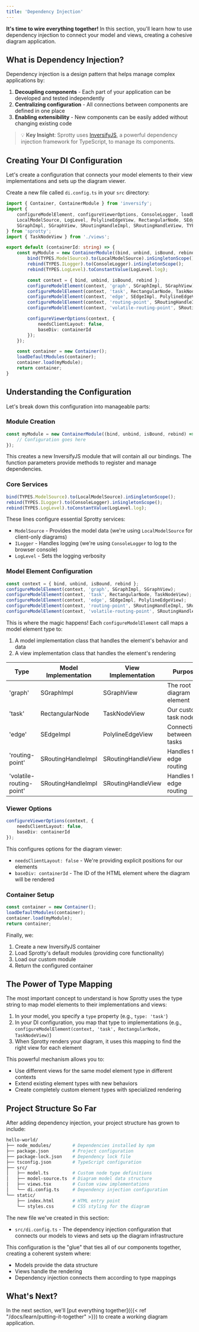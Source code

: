 ```yaml
---
title: 'Dependency Injection'
---
```


**It's time to wire everything together!** In this section, you'll learn how to use dependency injection to connect your model and views, creating a cohesive diagram application.

## What is Dependency Injection?

Dependency injection is a design pattern that helps manage complex applications by:

1. **Decoupling components** - Each part of your application can be developed and tested independently
2. **Centralizing configuration** - All connections between components are defined in one place
3. **Enabling extensibility** - New components can be easily added without changing existing code

> 💡 **Key Insight**: Sprotty uses [InversifyJS](https://inversify.io/), a powerful dependency injection framework for TypeScript, to manage its components.

## Creating Your DI Configuration

Let's create a configuration that connects your model elements to their view implementations and sets up the diagram viewer.

Create a new file called `di.config.ts` in your `src` directory:

```typescript
import { Container, ContainerModule } from 'inversify';
import {
    configureModelElement, configureViewerOptions, ConsoleLogger, loadDefaultModules,
    LocalModelSource, LogLevel, PolylineEdgeView, RectangularNode, SEdgeImpl,
    SGraphImpl, SGraphView, SRoutingHandleImpl, SRoutingHandleView, TYPES
} from 'sprotty';
import { TaskNodeView } from './views';

export default (containerId: string) => {
    const myModule = new ContainerModule((bind, unbind, isBound, rebind) => {
        bind(TYPES.ModelSource).to(LocalModelSource).inSingletonScope();
        rebind(TYPES.ILogger).to(ConsoleLogger).inSingletonScope();
        rebind(TYPES.LogLevel).toConstantValue(LogLevel.log);

        const context = { bind, unbind, isBound, rebind };
        configureModelElement(context, 'graph', SGraphImpl, SGraphView);
        configureModelElement(context, 'task', RectangularNode, TaskNodeView);
        configureModelElement(context, 'edge', SEdgeImpl, PolylineEdgeView);
        configureModelElement(context, 'routing-point', SRoutingHandleImpl, SRoutingHandleView);
        configureModelElement(context, 'volatile-routing-point', SRoutingHandleImpl, SRoutingHandleView);

        configureViewerOptions(context, {
            needsClientLayout: false,
            baseDiv: containerId
        });
    });

    const container = new Container();
    loadDefaultModules(container);
    container.load(myModule);
    return container;
}
```

## Understanding the Configuration

Let's break down this configuration into manageable parts:

### Module Creation

```typescript
const myModule = new ContainerModule((bind, unbind, isBound, rebind) => {
    // Configuration goes here
});
```

This creates a new InversifyJS module that will contain all our bindings. The function parameters provide methods to register and manage dependencies.

### Core Services

```typescript
bind(TYPES.ModelSource).to(LocalModelSource).inSingletonScope();
rebind(TYPES.ILogger).to(ConsoleLogger).inSingletonScope();
rebind(TYPES.LogLevel).toConstantValue(LogLevel.log);
```

These lines configure essential Sprotty services:

- `ModelSource` - Provides the model data (we're using `LocalModelSource` for client-only diagrams)
- `ILogger` - Handles logging (we're using `ConsoleLogger` to log to the browser console)
- `LogLevel` - Sets the logging verbosity

### Model Element Configuration

```typescript
const context = { bind, unbind, isBound, rebind };
configureModelElement(context, 'graph', SGraphImpl, SGraphView);
configureModelElement(context, 'task', RectangularNode, TaskNodeView);
configureModelElement(context, 'edge', SEdgeImpl, PolylineEdgeView);
configureModelElement(context, 'routing-point', SRoutingHandleImpl, SRoutingHandleView);
configureModelElement(context, 'volatile-routing-point', SRoutingHandleImpl, SRoutingHandleView);
```

This is where the magic happens! Each `configureModelElement` call maps a model element type to:

1. A model implementation class that handles the element's behavior and data
2. A view implementation class that handles the element's rendering

| Type | Model Implementation | View Implementation | Purpose |
|------|---------------------|---------------------|---------|
| 'graph' | SGraphImpl | SGraphView | The root diagram element |
| 'task' | RectangularNode | TaskNodeView | Our custom task nodes |
| 'edge' | SEdgeImpl | PolylineEdgeView | Connections between tasks |
| 'routing-point' | SRoutingHandleImpl | SRoutingHandleView | Handles for edge routing |
| 'volatile-routing-point' | SRoutingHandleImpl | SRoutingHandleView | Handles for edge routing |

### Viewer Options

```typescript
configureViewerOptions(context, {
    needsClientLayout: false,
    baseDiv: containerId
});
```

This configures options for the diagram viewer:

- `needsClientLayout: false` - We're providing explicit positions for our elements
- `baseDiv: containerId` - The ID of the HTML element where the diagram will be rendered

### Container Setup

```typescript
const container = new Container();
loadDefaultModules(container);
container.load(myModule);
return container;
```

Finally, we:

1. Create a new InversifyJS container
2. Load Sprotty's default modules (providing core functionality)
3. Load our custom module
4. Return the configured container

## The Power of Type Mapping

The most important concept to understand is how Sprotty uses the type string to map model elements to their implementations and views:

1. In your model, you specify a `type` property (e.g., `type: 'task'`)
2. In your DI configuration, you map that type to implementations (e.g., `configureModelElement(context, 'task', RectangularNode, TaskNodeView)`)
3. When Sprotty renders your diagram, it uses this mapping to find the right view for each element

This powerful mechanism allows you to:

- Use different views for the same model element type in different contexts
- Extend existing element types with new behaviors
- Create completely custom element types with specialized rendering

## Project Structure So Far

After adding dependency injection, your project structure has grown to include:

```bash
hello-world/
├── node_modules/        # Dependencies installed by npm
├── package.json         # Project configuration
├── package-lock.json    # Dependency lock file
├── tsconfig.json        # TypeScript configuration
├── src/
│   ├── model.ts         # Custom node type definitions
│   ├── model-source.ts  # Diagram model data structure
│   ├── views.tsx        # Custom view implementations
│   └── di.config.ts     # Dependency injection configuration
└── static/
    ├── index.html       # HTML entry point
    └── styles.css       # CSS styling for the diagram
```

The new file we've created in this section:

- `src/di.config.ts` - The dependency injection configuration that connects our models to views and sets up the diagram infrastructure

This configuration is the "glue" that ties all of our components together, creating a coherent system where:

- Models provide the data structure
- Views handle the rendering
- Dependency injection connects them according to type mappings

## What's Next?

In the next section, we'll [put everything together]({{< ref "/docs/learn/putting-it-together" >}}) to create a working diagram application.
